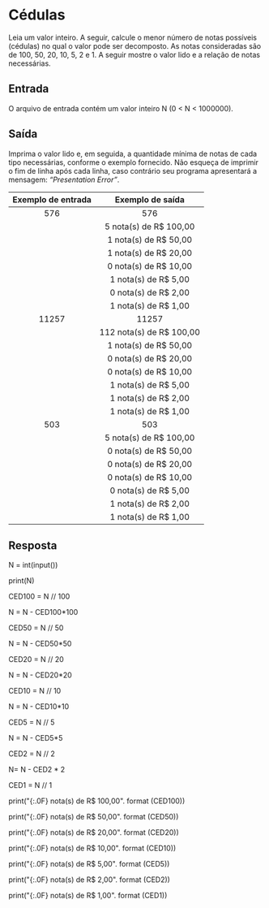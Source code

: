 # Cédulas

Leia um valor inteiro. A seguir, calcule o menor número de notas possíveis (cédulas) no qual o valor pode ser decomposto. As notas consideradas são de 100, 50, 20, 10, 5, 2 e 1. A seguir mostre o valor lido e a relação de notas necessárias.

## Entrada

O arquivo de entrada contém um valor inteiro N (0 < N < 1000000).

## Saída

Imprima o valor lido e, em seguida, a quantidade mínima de notas de cada tipo necessárias, conforme o exemplo fornecido. Não esqueça de imprimir o fim de linha após cada linha, caso contrário seu programa apresentará a mensagem: *“Presentation Error”*.


|           **Exemplo de entrada**          |           **Exemplo de saída**          |
|:-----------------------------------------:|:---------------------------------------:|
|576                                        |576                                      |
|                                           |5 nota(s) de R$ 100,00                   |
|                                           |1 nota(s) de R$ 50,00                    |
|                                           |1 nota(s) de R$ 20,00                    |
|                                           |0 nota(s) de R$ 10,00                    |
|                                           |1 nota(s) de R$ 5,00                     |
|                                           |0 nota(s) de R$ 2,00                     |
|                                           |1 nota(s) de R$ 1,00                     |
|11257                                      |11257                                    |
|                                           |112 nota(s) de R$ 100,00                 |
|                                           |1 nota(s) de R$ 50,00                    |
|                                           |0 nota(s) de R$ 20,00                    |
|                                           |0 nota(s) de R$ 10,00                    |
|                                           |1 nota(s) de R$ 5,00                     |
|                                           |1 nota(s) de R$ 2,00                     |
|                                           |1 nota(s) de R$ 1,00                     |
|503                                        |503                                      |
|                                           |5 nota(s) de R$ 100,00                   |
|                                           |0 nota(s) de R$ 50,00                    |
|                                           |0 nota(s) de R$ 20,00                    |
|                                           |0 nota(s) de R$ 10,00                    |
|                                           |0 nota(s) de R$ 5,00                     |
|                                           |1 nota(s) de R$ 2,00                     |
|                                           |1 nota(s) de R$ 1,00                     |



## Resposta

N = int(input())

print(N)

CED100 = N // 100

N = N - CED100*100

CED50 = N // 50

N = N - CED50*50

CED20 = N // 20

N = N - CED20*20

CED10 = N // 10

N = N - CED10*10

CED5 = N // 5

N = N - CED5*5

CED2 = N // 2

N= N - CED2 * 2

CED1 = N // 1

print("{:.0F} nota(s) de R$ 100,00". format (CED100))

print("{:.0F} nota(s) de R$ 50,00". format (CED50))

print("{:.0F} nota(s) de R$ 20,00". format (CED20))

print("{:.0F} nota(s) de R$ 10,00". format (CED10))

print("{:.0F} nota(s) de R$ 5,00". format (CED5))

print("{:.0F} nota(s) de R$ 2,00". format (CED2))

print("{:.0F} nota(s) de R$ 1,00". format (CED1))